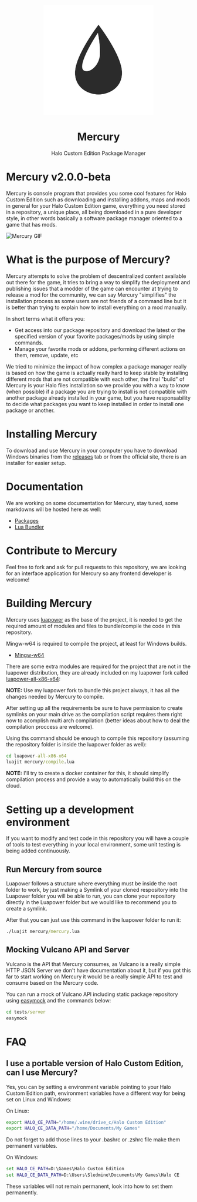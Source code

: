 <html>
    <p align="center">
        <img width="300px" src="assets/images/mercury.png"/>
    </p>
    <h1 align="center">Mercury</h1>
    <p align="center">
       Halo Custom Edition Package Manager
    </p>
</html>

# Mercury v2.0.0-beta

Mercury is console program that provides you some cool features for Halo Custom Edition such as downloading and installing addons, maps and mods in general for your Halo Custom Edition game, everything you need stored in a repository, a unique place, all being downloaded in a pure developer style, in other words basically a software package manager oriented to a game that has mods.

![Mercury GIF](https://i.imgur.com/kzVgOu3.gif)

# What is the purpose of Mercury?

Mercury attempts to solve the problem of descentralized content available out there for the game, it tries to bring a way to simplify the deployment and publishing issues that a modder of the game can encounter at trying to release a mod for the community, we can say Mercury "simplifies" the installation process as some users are not friends of a command line but it is better
than trying to explain how to install everything on a mod manually.

In short terms what it offers you:
- Get access into our package repository and download the latest or the specified version of your favorite packages/mods by using simple commands.
- Manage your favorite mods or addons, performing different actions on them, remove, update, etc

We tried to minimize the impact of how complex a package manager really is based on how the game is
actually really hard to keep stable by installing different mods that are not compatible with each other, the final "build" of Mercury is your Halo files installation so we provide you with a way
to know (when possible) if a package you are trying to install is not compatible with another package already installed in your game, but you have responsability to decide what packages you want
to keep installed in order to install one package or another.

# Installing Mercury

To download and use Mercury in your computer you have to download Windows binaries from the [releases](https://github.com/Sledmine/Mercury/releases) tab or from the official site, there is an installer for easier setup.

# Documentation

We are working on some documentation for Mercury, stay tuned, some markdowns will be hosted here as
well:

- [Packages](docs/PACKAGE.md)
- [Lua Bundler](docs/LUABUNDLER.md)

# Contribute to Mercury

Feel free to fork and ask for pull requests to this repository, we are looking for an interface application for Mercury so any frontend developer is welcome!

# Building Mercury

Mercury uses [luapower](https://luapower.com) as the base of the project, it is needed to get the required amount of modules and files to bundle/compile the code in this repository.

Mingw-w64 is required to compile the project, at least for Windows builds.

- [Mingw-w64](http://mingw-w64.org/doku.php)

There are some extra modules are required for the project that are not in the luapower distribution, they are already included on my luapower fork called
[luapower-all-x86-x64](https://github.com/Sledmine/luapower-all-x86-x64):


**NOTE:** Use my luapower fork to bundle this project always, it has all the changes needed by 
Mercury to compile.

After setting up all the requirements be sure to have permission to create symlinks on your main
drive as the compilation script requires them right now to acomplish multi arch compilation
(better ideas about how to deal the compilation proccess are welcome).

Using ths command should be enough to compile this repository (assuming the repository folder is
inside the luapower folder as well):
```cmd
cd luapower-all-x86-x64
luajit mercury/compile.lua
```

**NOTE:** I'll try to create a docker container for this, it should simplify compilation process and
provide a way to automatically build this on the cloud.

# Setting up a development environment

If you want to modify and test code in this repository you will have a couple of tools to
test everything in your local environment, some unit testing is being added continuously.

## Run Mercury from source
Luapower follows a structure where everything must be inside the root folder to work, by just making
a Symlink of your cloned respository into the Luapower folder you will be able to run, you can
clone your repository directly in the Luapower folder but we would like to recommend you to create a
symlink.

After that you can just use this command in the luapower folder to run it:
```cmd
./luajit mercury/mercury.lua
```

## Mocking Vulcano API and Server

Vulcano is the API that Mercury consumes, as Vulcano is a really simple HTTP JSON Server we don't
have documentation about it, but if you got this far to start working on Mercury it would be a really simple API to test and consume based on the Mercury code.

You can run a mock of Vulcano API including static package repository using
[easymock](https://github.com/CyberAgent/node-easymock) and the commands below:
```cmd
cd tests/server
easymock
```

# FAQ

## I use a portable version of Halo Custom Edition, can I use Mercury?

Yes, you can by setting a environment variable pointing to your Halo Custom Edition path,
environment variables have a different way for being set on Linux and Windows:

On Linux:
```bash
export HALO_CE_PATH="/home/.wine/drive_c/Halo Custom Edition"
export HALO_CE_DATA_PATH="/home/Documents/My Games"
```
Do not forget to add those lines to your .bashrc or .zshrc file make them permanent variables.

On Windows:
```cmd
set HALO_CE_PATH=D:\Games\Halo Custom Edition
set HALO_CE_DATA_PATH=D:\Users\Sledmine\Documents\My Games\Halo CE
```
These variables will not remain permanent, look into how to set them permanently.